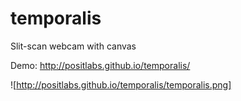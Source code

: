# temporalis
Slit-scan webcam with canvas

Demo: http://positlabs.github.io/temporalis/

![http://positlabs.github.io/temporalis/temporalis.png]